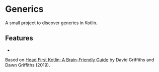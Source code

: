 # Generics

A small project to discover generics in Kotlin.

## Features

-

Based on [Head First Kotlin: A Brain-Friendly Guide](https://www.amazon.com/Head-First-Kotlin-Brain-Friendly-Guide/dp/1491996692) by David Griffiths and Dawn Griffiths (2019).
